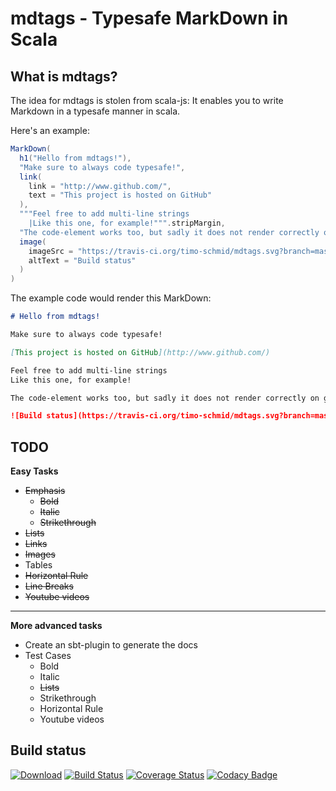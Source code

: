 # mdtags - Typesafe MarkDown in Scala

## What is mdtags?

The idea for mdtags is stolen from scala-js: It enables you to
write Markdown in a typesafe manner in scala.

Here's an example:

```scala
MarkDown(
  h1("Hello from mdtags!"),
  "Make sure to always code typesafe!",
  link(
    link = "http://www.github.com/",
    text = "This project is hosted on GitHub"
  ),
  """Feel free to add multi-line strings
    |Like this one, for example!""".stripMargin,
  "The code-element works too, but sadly it does not render correctly on github (inside anther code element).",
  image(
    imageSrc = "https://travis-ci.org/timo-schmid/mdtags.svg?branch=master",
    altText = "Build status"
  )
)
```

The example code would render this MarkDown:

```markdown
# Hello from mdtags!

Make sure to always code typesafe!

[This project is hosted on GitHub](http://www.github.com/)

Feel free to add multi-line strings
Like this one, for example!

The code-element works too, but sadly it does not render correctly on github (inside anther code element).

![Build status](https://travis-ci.org/timo-schmid/mdtags.svg?branch=master)
```

## TODO

**Easy Tasks**

* ~~Emphasis~~
  * ~~Bold~~
  * ~~Italic~~
  * ~~Strikethrough~~
* ~~Lists~~
* ~~Links~~
* ~~Images~~
* Tables
* ~~Horizontal Rule~~
* ~~Line Breaks~~
* ~~Youtube videos~~

***

**More advanced tasks**

* Create an sbt-plugin to generate the docs
* Test Cases
  * Bold
  * Italic
  * ~~Lists~~
  * Strikethrough
  * Horizontal Rule
  * Youtube videos

## Build status

[![Download](https://api.bintray.com/packages/timo-schmid/sbt-plugins/mdtags/images/download.svg)](https://bintray.com/timo-schmid/sbt-plugins/mdtags/_latestVersion) [![Build Status](https://travis-ci.org/timo-schmid/mdtags.svg?branch=master)](https://travis-ci.org/timo-schmid/mdtags) [![Coverage Status](https://coveralls.io/repos/timo-schmid/mdtags/badge.svg?branch=master&service=github)](https://coveralls.io/github/timo-schmid/mdtags?branch=master) [![Codacy Badge](https://api.codacy.com/project/badge/2f0d123731dd4bcba8bbd525f0083d56)](https://www.codacy.com/app/timo-schmid/mdtags)